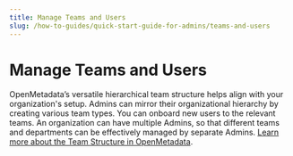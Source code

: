 ```yaml
---
title: Manage Teams and Users
slug: /how-to-guides/quick-start-guide-for-admins/teams-and-users
---
```


# Manage Teams and Users

OpenMetadata’s versatile hierarchical team structure helps align with your organization's setup. Admins can mirror their organizational hierarchy by creating various team types. You can onboard new users to the relevant teams. An organization can have multiple Admins, so that different teams and departments can be effectively managed by separate Admins. [Learn more about the Team Structure in OpenMetadata](/how-to-guides/quick-start-guide-for-admins/teams-and-users/team-structure-openmetadata).
